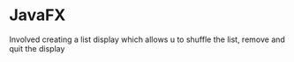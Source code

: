 # JavaFX
Involved creating a list display which allows u to shuffle the list, remove and quit the display

